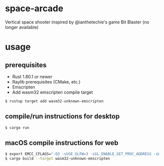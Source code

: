 # space-arcade
Vertical space shooter inspired by @ianthetechie's game Bit Blaster (no longer available)

# usage
## prerequisites
- Rust 1.80.1 or newer
- Raylib prerequisites (CMake, etc.)
- Emscripten
- Add wasm32 emscripten compile target
```sh
$ rustup target add wasm32-unknown-emscripten
```
## compile/run instructions for desktop
```sh
$ cargo run
```
## macOS compile instructions for web
```sh
$ export EMCC_CFLAGS="-O3 -sUSE_GLFW=3 -sGL_ENABLE_GET_PROC_ADDRESS -sWASM=1 -sALLOW_MEMORY_GROWTH=1 -sWASM_MEM_MAX=512MB -sTOTAL_MEMORY=512MB -sABORTING_MALLOC=0 -sASYNCIFY -sFORCE_FILESYSTEM=1 -sASSERTIONS=1 -sERROR_ON_UNDEFINED_SYMBOLS=0 -sEXPORTED_RUNTIME_METHODS=ccallcwrap"
$ cargo build --target wasm32-unknown-emscripten
```